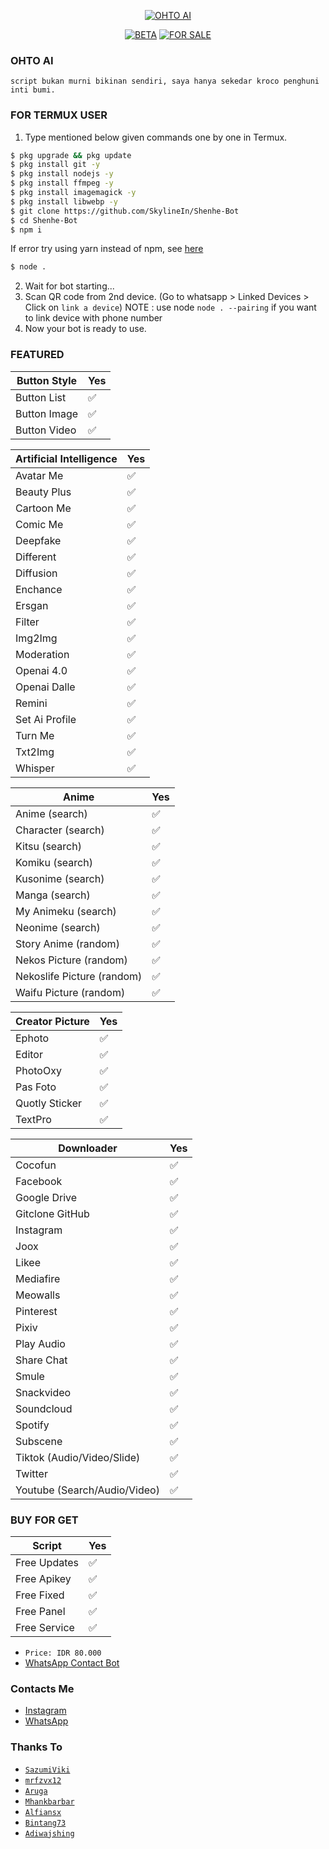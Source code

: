 </p>
<p align="center">
<a href="https://telegra.ph/file/c933a161d0dade08880c1.jpg"><img title="OHTO AI" src="https://telegra.ph/file/c933a161d0dade08880c1.jpg"></a>
<p align="center">
<a href="#"><img title="BETA" src="https://img.shields.io/badge/BETA-YES-blue.svg"></a>
<a href="#"><img title="FOR SALE" src="https://img.shields.io/badge/FORSALE-YES-blue.svg"></a>   
</p>

### OHTO AI
```script bukan murni bikinan sendiri, saya hanya sekedar kroco penghuni inti bumi.```
</div>



### FOR TERMUX USER
1. Type mentioned below given commands one by one in Termux.
```sh
$ pkg upgrade && pkg update
$ pkg install git -y
$ pkg install nodejs -y
$ pkg install ffmpeg -y
$ pkg install imagemagick -y
$ pkg install libwebp -y
$ git clone https://github.com/SkylineIn/Shenhe-Bot
$ cd Shenhe-Bot
$ npm i 
```
If error try using yarn instead of npm, see [here](https://github.com/BochilGaming/games-wabot/tree/multi-device#if-npm-install-failed--try--using-yarn-instead-of-npm)
```sh
$ node .
```
2. Wait for bot starting...
3. Scan QR code from 2nd device. (Go to whatsapp > Linked Devices > Click on `link a device`)
   NOTE : use node `node . --pairing` if you want to link device with phone number
4. Now your bot is ready to use.

### FEATURED

| Button Style|Yes|
| ------------- | ------------- |
| Button List|✅|
| Button Image|✅|
| Button Video|✅|

| Artificial Intelligence|Yes|
| ------------- | ------------- |
| Avatar Me|✅|
| Beauty Plus|✅|
| Cartoon Me|✅|
| Comic Me|✅|
| Deepfake|✅|
| Different|✅|
| Diffusion|✅|
| Enchance|✅|
| Ersgan|✅|
| Filter|✅|
| Img2Img|✅|
| Moderation|✅|
| Openai 4.0|✅|
| Openai Dalle|✅|
| Remini|✅|
| Set Ai Profile|✅|
| Turn Me|✅|
| Txt2Img|✅|
| Whisper|✅|

| Anime|Yes|
| ------------- | ------------- |
| Anime (search)|✅|
| Character (search)|✅|
| Kitsu (search)|✅|
| Komiku (search)|✅|
| Kusonime (search)|✅|
| Manga (search)|✅|
| My Animeku (search)|✅|
| Neonime (search)|✅|
| Story Anime (random)|✅|
| Nekos Picture (random)|✅|
| Nekoslife Picture (random)|✅|
| Waifu Picture (random)|✅|

| Creator Picture|Yes|
| ------------- | ------------- |
| Ephoto|✅|
| Editor|✅|
| PhotoOxy|✅|
| Pas Foto|✅|
| Quotly Sticker|✅|
| TextPro|✅|

| Downloader|Yes|
| ------------- | ------------- |
| Cocofun|✅|
| Facebook|✅|
| Google Drive|✅|
| Gitclone GitHub|✅|
| Instagram|✅|
| Joox|✅|
| Likee|✅|
| Mediafire|✅|
| Meowalls|✅|
| Pinterest|✅|
| Pixiv|✅|
| Play Audio|✅|
| Share Chat|✅|
| Smule|✅|
| Snackvideo|✅|
| Soundcloud|✅|
| Spotify|✅|
| Subscene|✅|
| Tiktok (Audio/Video/Slide)|✅|
| Twitter|✅|
| Youtube (Search/Audio/Video)|✅|


### BUY FOR GET
| Script |Yes|
| ------------- | ------------- |
| Free Updates|✅|
| Free Apikey|✅|
| Free Fixed|✅|
| Free Panel|✅|
| Free Service|✅|
* ```Price: IDR 80.000```
* [WhatsApp Contact Bot](https://chat.whatsapp.com/Ktj636ieh952VD4DNPQ04B)
  
### Contacts Me
* [Instagram](https://www.instagram.com/kyllnexofc)
* [WhatsApp](https://wa.me/6283131341678)


### Thanks To
* [`SazumiViki`](https://github.com/SazumiVicky)
* [`mrfzvx12`](https://github.com/mrfzvx12)
* [`Aruga`](https://github.com/ArugaZ)
* [`Mhankbarbar`](https://github.com/MhankBarBar)
* [`Alfiansx`](https://github.com/alfiansx)
* [`Bintang73`](https://github.com/Bintang73)
* [`Adiwajshing`](https://github.com/adiwajshing/Baileys)

